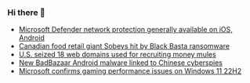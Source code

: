 ### Hi there 👋

<!--START_SECTION:feed-->
* [Microsoft Defender network protection generally available on iOS, Android](https://www.bleepingcomputer.com/news/security/microsoft-defender-network-protection-generally-available-on-ios-android/)
* [Canadian food retail giant Sobeys hit by Black Basta ransomware](https://www.bleepingcomputer.com/news/security/canadian-food-retail-giant-sobeys-hit-by-black-basta-ransomware/)
* [U.S. seized 18 web domains used for recruiting money mules](https://www.bleepingcomputer.com/news/security/us-seized-18-web-domains-used-for-recruiting-money-mules/)
* [New BadBazaar Android malware linked to Chinese cyberspies](https://www.bleepingcomputer.com/news/security/new-badbazaar-android-malware-linked-to-chinese-cyberspies/)
* [Microsoft confirms gaming performance issues on Windows 11 22H2](https://www.bleepingcomputer.com/news/security/microsoft-confirms-gaming-performance-issues-on-windows-11-22h2/)
<!--END_SECTION:feed-->

<!--
**frankenk/frankenk** is a ✨ _special_ ✨ repository because its `README.md` (this file) appears on your GitHub profile.

Here are some ideas to get you started:

- 🔭 I’m currently working on ...
- 🌱 I’m currently learning ...
- 👯 I’m looking to collaborate on ...
- 🤔 I’m looking for help with ...
- 💬 Ask me about ...
- 📫 How to reach me: ...
- 😄 Pronouns: ...
- ⚡ Fun fact: ...
-->



